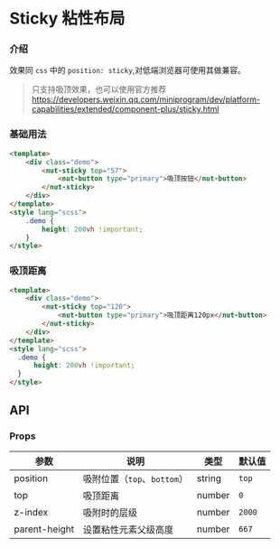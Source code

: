 # Sticky 粘性布局

### 介绍

效果同 `css` 中的 `position: sticky`,对低端浏览器可使用其做兼容。

> 只支持吸顶效果，也可以使用官方推荐 <https://developers.weixin.qq.com/miniprogram/dev/platform-capabilities/extended/component-plus/sticky.html>

### 基础用法

```html
<template>
    <div class="demo">
        <nut-sticky top="57">
            <nut-button type="primary">吸顶按钮</nut-button>
        </nut-sticky>
    </div>
</template>
<style lang="scss">
    .demo {
        height: 200vh !important;
    }
</style>
```

### 吸顶距离

```html
<template>
    <div class="demo">
        <nut-sticky top="120">
            <nut-button type="primary">吸顶距离120px</nut-button>
        </nut-sticky>
    </div>
</template>
<style lang="scss">
  .demo {
      height: 200vh !important;
  }
</style>
```

## API

### Props

| 参数         | 说明                             | 类型   | 默认值           |
|--------------|----------------------------------|--------|------------------|
| position         | 吸附位置（`top`、`bottom`）               | string | `top`                |
| top         | 吸顶距离               | number | `0`                |
| z-index         | 吸附时的层级               | number | `2000`               |
| parent-height         | 设置粘性元素父级高度               | number | `667`               |
